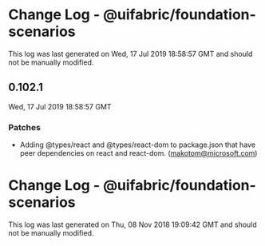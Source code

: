 # Change Log - @uifabric/foundation-scenarios

This log was last generated on Wed, 17 Jul 2019 18:58:57 GMT and should not be manually modified.

## 0.102.1
Wed, 17 Jul 2019 18:58:57 GMT

### Patches

- Adding @types/react and @types/react-dom to package.json that have peer dependencies on react and react-dom. (makotom@microsoft.com)

# Change Log - @uifabric/foundation-scenarios

This log was last generated on Thu, 08 Nov 2018 19:09:42 GMT and should not be manually modified.